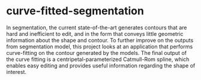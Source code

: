 # curve-fitted-segmentation
In segmentation, the current state-of-the-art generates contours that are hard and inefficient to edit, and in the form that conveys little geometric information about the shape and contour. To further improve on the outputs from segmentation model, this project looks at an application that performs curve-fitting on the contour generated by the models. The final output of the curve fitting is a centripetal-parameterized Catmull-Rom spline, which enables easy editing and provides useful information regarding the shape of interest.  
